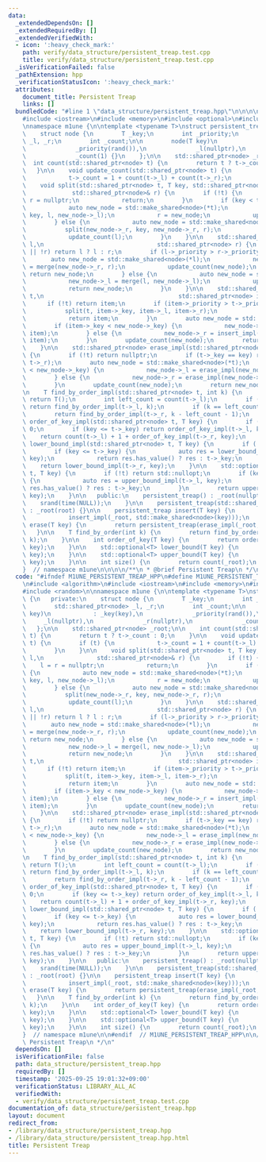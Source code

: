 ```yaml
---
data:
  _extendedDependsOn: []
  _extendedRequiredBy: []
  _extendedVerifiedWith:
  - icon: ':heavy_check_mark:'
    path: verify/data_structure/persistent_treap.test.cpp
    title: verify/data_structure/persistent_treap.test.cpp
  _isVerificationFailed: false
  _pathExtension: hpp
  _verificationStatusIcon: ':heavy_check_mark:'
  attributes:
    document_title: Persistent Treap
    links: []
  bundledCode: "#line 1 \"data_structure/persistent_treap.hpp\"\n\n\n\n#include <algorithm>\n\
    #include <iostream>\n#include <memory>\n#include <optional>\n#include <random>\n\
    \nnamespace m1une {\n\ntemplate <typename T>\nstruct persistent_treap {\n   private:\n\
    \    struct node {\n        T _key;\n        int _priority;\n        std::shared_ptr<node>\
    \ _l, _r;\n        int _count;\n\n        node(T key)\n            : _key(key),\n\
    \              _priority(rand()),\n              _l(nullptr),\n              _r(nullptr),\n\
    \              _count(1) {}\n    };\n\n    std::shared_ptr<node> _root;\n\n  \
    \  int count(std::shared_ptr<node> t) {\n        return t ? t->_count : 0;\n \
    \   }\n\n    void update_count(std::shared_ptr<node> t) {\n        if (t) {\n\
    \            t->_count = 1 + count(t->_l) + count(t->_r);\n        }\n    }\n\n\
    \    void split(std::shared_ptr<node> t, T key, std::shared_ptr<node>& l,\n  \
    \             std::shared_ptr<node>& r) {\n        if (!t) {\n            l =\
    \ r = nullptr;\n            return;\n        }\n        if (key < t->_key) {\n\
    \            auto new_node = std::make_shared<node>(*t);\n            split(new_node->_l,\
    \ key, l, new_node->_l);\n            r = new_node;\n            update_count(r);\n\
    \        } else {\n            auto new_node = std::make_shared<node>(*t);\n \
    \           split(new_node->_r, key, new_node->_r, r);\n            l = new_node;\n\
    \            update_count(l);\n        }\n    }\n\n    std::shared_ptr<node> merge(std::shared_ptr<node>\
    \ l,\n                                std::shared_ptr<node> r) {\n        if (!l\
    \ || !r) return l ? l : r;\n        if (l->_priority > r->_priority) {\n     \
    \       auto new_node = std::make_shared<node>(*l);\n            new_node->_r\
    \ = merge(new_node->_r, r);\n            update_count(new_node);\n           \
    \ return new_node;\n        } else {\n            auto new_node = std::make_shared<node>(*r);\n\
    \            new_node->_l = merge(l, new_node->_l);\n            update_count(new_node);\n\
    \            return new_node;\n        }\n    }\n\n    std::shared_ptr<node> insert_impl(std::shared_ptr<node>\
    \ t,\n                                      std::shared_ptr<node> item) {\n  \
    \      if (!t) return item;\n        if (item->_priority > t->_priority) {\n \
    \           split(t, item->_key, item->_l, item->_r);\n            update_count(item);\n\
    \            return item;\n        }\n        auto new_node = std::make_shared<node>(*t);\n\
    \        if (item->_key < new_node->_key) {\n            new_node->_l = insert_impl(new_node->_l,\
    \ item);\n        } else {\n            new_node->_r = insert_impl(new_node->_r,\
    \ item);\n        }\n        update_count(new_node);\n        return new_node;\n\
    \    }\n\n    std::shared_ptr<node> erase_impl(std::shared_ptr<node> t, T key)\
    \ {\n        if (!t) return nullptr;\n        if (t->_key == key) return merge(t->_l,\
    \ t->_r);\n        auto new_node = std::make_shared<node>(*t);\n        if (key\
    \ < new_node->_key) {\n            new_node->_l = erase_impl(new_node->_l, key);\n\
    \        } else {\n            new_node->_r = erase_impl(new_node->_r, key);\n\
    \        }\n        update_count(new_node);\n        return new_node;\n    }\n\
    \n    T find_by_order_impl(std::shared_ptr<node> t, int k) {\n        if (!t)\
    \ return T();\n        int left_count = count(t->_l);\n        if (k < left_count)\
    \ return find_by_order_impl(t->_l, k);\n        if (k == left_count) return t->_key;\n\
    \        return find_by_order_impl(t->_r, k - left_count - 1);\n    }\n\n    int\
    \ order_of_key_impl(std::shared_ptr<node> t, T key) {\n        if (!t) return\
    \ 0;\n        if (key <= t->_key) return order_of_key_impl(t->_l, key);\n    \
    \    return count(t->_l) + 1 + order_of_key_impl(t->_r, key);\n    }\n\n    std::optional<T>\
    \ lower_bound_impl(std::shared_ptr<node> t, T key) {\n        if (!t) return std::nullopt;\n\
    \        if (key <= t->_key) {\n            auto res = lower_bound_impl(t->_l,\
    \ key);\n            return res.has_value() ? res : t->_key;\n        }\n    \
    \    return lower_bound_impl(t->_r, key);\n    }\n\n    std::optional<T> upper_bound_impl(std::shared_ptr<node>\
    \ t, T key) {\n        if (!t) return std::nullopt;\n        if (key < t->_key)\
    \ {\n            auto res = upper_bound_impl(t->_l, key);\n            return\
    \ res.has_value() ? res : t->_key;\n        }\n        return upper_bound_impl(t->_r,\
    \ key);\n    }\n\n   public:\n    persistent_treap() : _root(nullptr) {\n    \
    \    srand(time(NULL));\n    }\n\n    persistent_treap(std::shared_ptr<node> root)\
    \ : _root(root) {}\n\n    persistent_treap insert(T key) {\n        return persistent_treap(\n\
    \            insert_impl(_root, std::make_shared<node>(key)));\n    }\n\n    persistent_treap\
    \ erase(T key) {\n        return persistent_treap(erase_impl(_root, key));\n \
    \   }\n\n    T find_by_order(int k) {\n        return find_by_order_impl(_root,\
    \ k);\n    }\n\n    int order_of_key(T key) {\n        return order_of_key_impl(_root,\
    \ key);\n    }\n\n    std::optional<T> lower_bound(T key) {\n        return lower_bound_impl(_root,\
    \ key);\n    }\n\n    std::optional<T> upper_bound(T key) {\n        return upper_bound_impl(_root,\
    \ key);\n    }\n\n    int size() {\n        return count(_root);\n    }\n};\n\n\
    }  // namespace m1une\n\n\n\n/**\n * @brief Persistent Treap\n */\n"
  code: "#ifndef M1UNE_PERSISTENT_TREAP_HPP\n#define M1UNE_PERSISTENT_TREAP_HPP 1\n\
    \n#include <algorithm>\n#include <iostream>\n#include <memory>\n#include <optional>\n\
    #include <random>\n\nnamespace m1une {\n\ntemplate <typename T>\nstruct persistent_treap\
    \ {\n   private:\n    struct node {\n        T _key;\n        int _priority;\n\
    \        std::shared_ptr<node> _l, _r;\n        int _count;\n\n        node(T\
    \ key)\n            : _key(key),\n              _priority(rand()),\n         \
    \     _l(nullptr),\n              _r(nullptr),\n              _count(1) {}\n \
    \   };\n\n    std::shared_ptr<node> _root;\n\n    int count(std::shared_ptr<node>\
    \ t) {\n        return t ? t->_count : 0;\n    }\n\n    void update_count(std::shared_ptr<node>\
    \ t) {\n        if (t) {\n            t->_count = 1 + count(t->_l) + count(t->_r);\n\
    \        }\n    }\n\n    void split(std::shared_ptr<node> t, T key, std::shared_ptr<node>&\
    \ l,\n               std::shared_ptr<node>& r) {\n        if (!t) {\n        \
    \    l = r = nullptr;\n            return;\n        }\n        if (key < t->_key)\
    \ {\n            auto new_node = std::make_shared<node>(*t);\n            split(new_node->_l,\
    \ key, l, new_node->_l);\n            r = new_node;\n            update_count(r);\n\
    \        } else {\n            auto new_node = std::make_shared<node>(*t);\n \
    \           split(new_node->_r, key, new_node->_r, r);\n            l = new_node;\n\
    \            update_count(l);\n        }\n    }\n\n    std::shared_ptr<node> merge(std::shared_ptr<node>\
    \ l,\n                                std::shared_ptr<node> r) {\n        if (!l\
    \ || !r) return l ? l : r;\n        if (l->_priority > r->_priority) {\n     \
    \       auto new_node = std::make_shared<node>(*l);\n            new_node->_r\
    \ = merge(new_node->_r, r);\n            update_count(new_node);\n           \
    \ return new_node;\n        } else {\n            auto new_node = std::make_shared<node>(*r);\n\
    \            new_node->_l = merge(l, new_node->_l);\n            update_count(new_node);\n\
    \            return new_node;\n        }\n    }\n\n    std::shared_ptr<node> insert_impl(std::shared_ptr<node>\
    \ t,\n                                      std::shared_ptr<node> item) {\n  \
    \      if (!t) return item;\n        if (item->_priority > t->_priority) {\n \
    \           split(t, item->_key, item->_l, item->_r);\n            update_count(item);\n\
    \            return item;\n        }\n        auto new_node = std::make_shared<node>(*t);\n\
    \        if (item->_key < new_node->_key) {\n            new_node->_l = insert_impl(new_node->_l,\
    \ item);\n        } else {\n            new_node->_r = insert_impl(new_node->_r,\
    \ item);\n        }\n        update_count(new_node);\n        return new_node;\n\
    \    }\n\n    std::shared_ptr<node> erase_impl(std::shared_ptr<node> t, T key)\
    \ {\n        if (!t) return nullptr;\n        if (t->_key == key) return merge(t->_l,\
    \ t->_r);\n        auto new_node = std::make_shared<node>(*t);\n        if (key\
    \ < new_node->_key) {\n            new_node->_l = erase_impl(new_node->_l, key);\n\
    \        } else {\n            new_node->_r = erase_impl(new_node->_r, key);\n\
    \        }\n        update_count(new_node);\n        return new_node;\n    }\n\
    \n    T find_by_order_impl(std::shared_ptr<node> t, int k) {\n        if (!t)\
    \ return T();\n        int left_count = count(t->_l);\n        if (k < left_count)\
    \ return find_by_order_impl(t->_l, k);\n        if (k == left_count) return t->_key;\n\
    \        return find_by_order_impl(t->_r, k - left_count - 1);\n    }\n\n    int\
    \ order_of_key_impl(std::shared_ptr<node> t, T key) {\n        if (!t) return\
    \ 0;\n        if (key <= t->_key) return order_of_key_impl(t->_l, key);\n    \
    \    return count(t->_l) + 1 + order_of_key_impl(t->_r, key);\n    }\n\n    std::optional<T>\
    \ lower_bound_impl(std::shared_ptr<node> t, T key) {\n        if (!t) return std::nullopt;\n\
    \        if (key <= t->_key) {\n            auto res = lower_bound_impl(t->_l,\
    \ key);\n            return res.has_value() ? res : t->_key;\n        }\n    \
    \    return lower_bound_impl(t->_r, key);\n    }\n\n    std::optional<T> upper_bound_impl(std::shared_ptr<node>\
    \ t, T key) {\n        if (!t) return std::nullopt;\n        if (key < t->_key)\
    \ {\n            auto res = upper_bound_impl(t->_l, key);\n            return\
    \ res.has_value() ? res : t->_key;\n        }\n        return upper_bound_impl(t->_r,\
    \ key);\n    }\n\n   public:\n    persistent_treap() : _root(nullptr) {\n    \
    \    srand(time(NULL));\n    }\n\n    persistent_treap(std::shared_ptr<node> root)\
    \ : _root(root) {}\n\n    persistent_treap insert(T key) {\n        return persistent_treap(\n\
    \            insert_impl(_root, std::make_shared<node>(key)));\n    }\n\n    persistent_treap\
    \ erase(T key) {\n        return persistent_treap(erase_impl(_root, key));\n \
    \   }\n\n    T find_by_order(int k) {\n        return find_by_order_impl(_root,\
    \ k);\n    }\n\n    int order_of_key(T key) {\n        return order_of_key_impl(_root,\
    \ key);\n    }\n\n    std::optional<T> lower_bound(T key) {\n        return lower_bound_impl(_root,\
    \ key);\n    }\n\n    std::optional<T> upper_bound(T key) {\n        return upper_bound_impl(_root,\
    \ key);\n    }\n\n    int size() {\n        return count(_root);\n    }\n};\n\n\
    }  // namespace m1une\n\n#endif  // M1UNE_PERSISTENT_TREAP_HPP\n\n/**\n * @brief\
    \ Persistent Treap\n */\n"
  dependsOn: []
  isVerificationFile: false
  path: data_structure/persistent_treap.hpp
  requiredBy: []
  timestamp: '2025-09-25 19:01:32+09:00'
  verificationStatus: LIBRARY_ALL_AC
  verifiedWith:
  - verify/data_structure/persistent_treap.test.cpp
documentation_of: data_structure/persistent_treap.hpp
layout: document
redirect_from:
- /library/data_structure/persistent_treap.hpp
- /library/data_structure/persistent_treap.hpp.html
title: Persistent Treap
---
```

